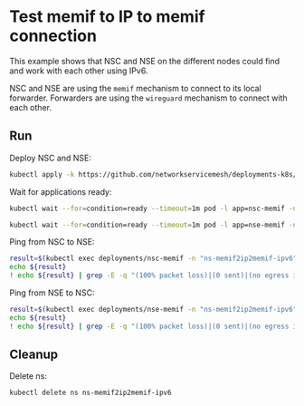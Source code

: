# Test memif to IP to memif connection

This example shows that NSC and NSE on the different nodes could find and work with each other using IPv6.

NSC and NSE are using the `memif` mechanism to connect to its local forwarder.
Forwarders are using the `wireguard` mechanism to connect with each other.

## Run

Deploy NSC and NSE:
```bash
kubectl apply -k https://github.com/networkservicemesh/deployments-k8s/examples/features/ipv6/Memif2IP2Memif_ipv6?ref=a16c07bfaf71577d7856a69926109eb6d36cb626
```

Wait for applications ready:
```bash
kubectl wait --for=condition=ready --timeout=1m pod -l app=nsc-memif -n ns-memif2ip2memif-ipv6
```
```bash
kubectl wait --for=condition=ready --timeout=1m pod -l app=nse-memif -n ns-memif2ip2memif-ipv6
```

Ping from NSC to NSE:
```bash
result=$(kubectl exec deployments/nsc-memif -n "ns-memif2ip2memif-ipv6" -- vppctl ping 2001:db8:: repeat 4)
echo ${result}
! echo ${result} | grep -E -q "(100% packet loss)|(0 sent)|(no egress interface)"
```

Ping from NSE to NSC:
```bash
result=$(kubectl exec deployments/nse-memif -n "ns-memif2ip2memif-ipv6" -- vppctl ping 2001:db8::1 repeat 4)
echo ${result}
! echo ${result} | grep -E -q "(100% packet loss)|(0 sent)|(no egress interface)"
```

## Cleanup

Delete ns:
```bash
kubectl delete ns ns-memif2ip2memif-ipv6
```
